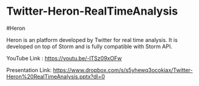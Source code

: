 # Twitter-Heron-RealTimeAnalysis

#Heron

Heron is an platform developed by Twitter for real time analysis. It is developed on top of Storm and is fully compatible with Storm API. 


YouTube Link : https://youtu.be/-lTSz09xOFw

Presentation Link: https://www.dropbox.com/s/s5yhewq3ocokiax/Twitter-Heron%20RealTimeAnalysis.pptx?dl=0
